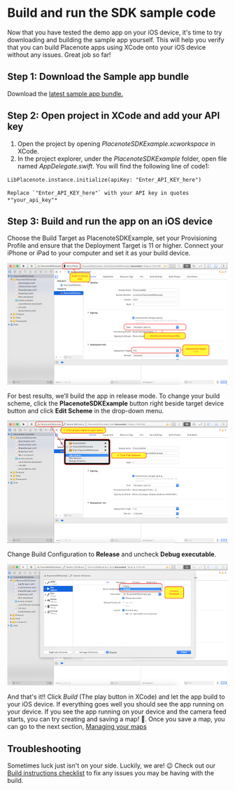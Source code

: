 # Build and run the SDK sample code
Now that you have tested the demo app on your iOS device, it's time to try downloading and building the sample app yourself. This will help you verify that you can build Placenote apps using XCode onto your iOS device without any issues. Great job so far!

## Step 1: Download the Sample app bundle
Download the [latest sample app bundle.](https://github.com/Placenote/PlacenoteSDK-iOS/releases/download/v1.6.12/PlacenoteSDKExample.tar.gz)

## Step 2: Open project in XCode and add your API key
1. Open the project by opening *PlacenoteSDKExample.xcworkspace* in XCode.
2. In the project explorer, under the *PlacenoteSDKExample* folder, open file named *AppDelegate.swift*. You will find the following line of code1:
 ```
 LibPlacenote.instance.initialize(apiKey: "Enter_API_KEY_here")
  ```

    Replace `"Enter_API_KEY_here"` with your API key in quotes *"your_api_key"*

## Step 3: Build and run the app on an iOS device

Choose the Build Target as PlacenoteSDKExample, set your Provisioning Profile and ensure that the Deployment Target is 11 or higher. Connect your iPhone or iPad to your computer and set it as your build device.

![Build instructions Swift](../img/swift/build-instructions/build-instructions-1.png)

For best results, we’ll build the app in release mode. To change your build scheme, click the **PlacenoteSDKExample** button right beside target device button and click **Edit Scheme** in the drop-down menu.

![Edit Scheme Step 1](../img/swift/build-instructions/edit-scheme-1.png)

Change Build Configuration to **Release** and uncheck **Debug executable**.

![Edit Scheme Step 2](../img/swift/build-instructions/edit-scheme-2.png)

And that's it!! Click *Build* (The play button in XCode) and let the app build to your iOS device. If everything goes well you should see the app running on your device. If you see the app running on your device and the camera feed starts, you can try creating and saving a map! :rocket:. Once you save a map, you can go to the next section, [Managing your maps](managing-your-maps.md)


## Troubleshooting

Sometimes luck just isn't on your side. Luckily, we are! :wink: Check out our [Build instructions checklist](build-instructions.md) to fix any issues you may be having with the build.
